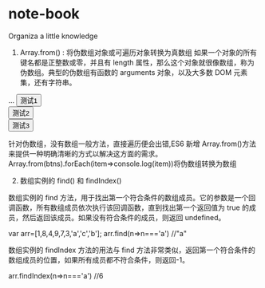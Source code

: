 # note-book
Organiza a little knowledge

1. Array.from() : 将伪数组对象或可遍历对象转换为真数组
如果一个对象的所有键名都是正整数或零，并且有 length 属性，那么这个对象就很像数组，称为伪数组。典型的伪数组有函数的 arguments 对象，以及大多数 DOM 元素集，还有字符串。

...
<button>测试1</button>
<br>
<button>测试2</button>
<br>
<button>测试3</button>
<br>
<script type="text/javascript">
let btns = document.getElementsByTagName("button")
console.log("btns",btns);//得到一个伪数组
btns.forEach(item=>console.log(item)) Uncaught TypeError: btns.forEach is not a function
</script>

针对伪数组，没有数组一般方法，直接遍历便会出错,ES6 新增 Array.from()方法来提供一种明确清晰的方式以解决这方面的需求。
Array.from(btns).forEach(item=>console.log(item))将伪数组转换为数组

2. 数组实例的 find() 和 findIndex()

数组实例的 find 方法，用于找出第一个符合条件的数组成员。它的参数是一个回调函数，所有数组成员依次执行该回调函数，直到找出第一个返回值为 true 的成员，然后返回该成员。如果没有符合条件的成员，则返回 undefined。

var arr=[1,8,4,9,7,3,'a','c','b'];
arr.find(n=>n==='a') //"a"

数组实例的 findIndex 方法的用法与 find 方法非常类似，返回第一个符合条件的数组成员的位置，如果所有成员都不符合条件，则返回-1。

arr.findIndex(n=>n==='a') //6
